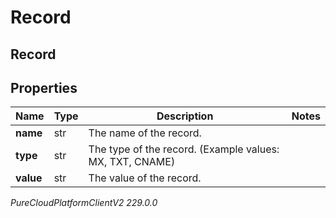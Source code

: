 # Record

## Record

## Properties

|Name | Type | Description | Notes|
|------------ | ------------- | ------------- | -------------|
| **name** | str | The name of the record. | |
| **type** | str | The type of the record. (Example values:  MX, TXT, CNAME) | |
| **value** | str | The value of the record. | |



_PureCloudPlatformClientV2 229.0.0_
